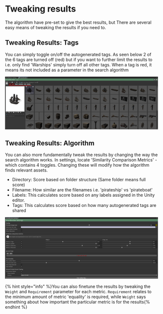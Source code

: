 # Tweaking results

The algorithm have pre-set to give the best results, but There are several easy means of tweaking the results if you need to. 

## Tweaking Results: Tags

You can simply toggle on/off the autogenerated tags. As seen below 2 of the 6 tags are turned off (red) but if you want to further limit the results to i.e. only find 'Warships' simply turn off all other tags. When a tag is red, it means its not included as a parameter in the search algorithm

![SmartBuilder](/images/TweakingResults-Tags.png "Toggle the autogenerated tags on/off")

## Tweaking Results: Algorithm

You can also more fundamentally tweak the results by changing the way the search algorithm works. In settings, locate 'Similarity Comparison Metrics' - which contains 4 toggles. Changing these will modify how the algorithm finds relevant assets.

- Directory: Score based on folder structure (Same folder means full score)
- Filename: How similar are the filenames i.e. 'pirateship' vs 'pirateboat'
- Labels: This calculates score based on any labels assigned in the Unity editor.
- Tags: This calculates score based on how many autogenerated tags are shared

![SmartBuilder](/images/TweakingResults-Algorithm.png "Tweak the algorithm metrics")

{% hint style="info" %}You can also finetune the results by tweaking the `Weight` and `Requirement` parameter for each metric. `Requirement` relates to the minimum amount of metric 'equality' is required, while `Weight` says something about how important the particular metric is for the results{% endhint %}